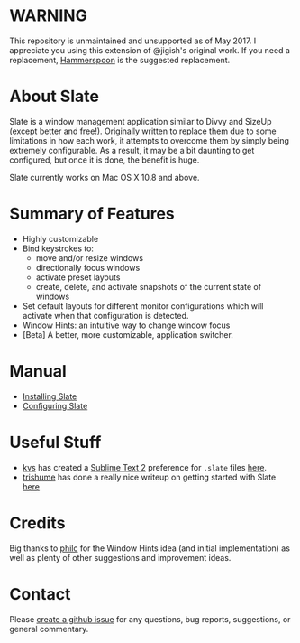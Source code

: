 # WARNING #

This repository is unmaintained and unsupported as of May 2017. I appreciate you using this extension of @jigish's original work. If you need a replacement, [Hammerspoon](https://github.com/Hammerspoon/hammerspoon) is the suggested replacement.

# About Slate #

Slate is a window management application similar to Divvy and SizeUp (except better and free!). Originally written to replace them due to some limitations in how each work, it attempts to overcome them by simply being extremely configurable. As a result, it may be a bit daunting to get configured, but once it is done, the benefit is huge.

Slate currently works on Mac OS X 10.8 and above.

# Summary of Features #

* Highly customizable
* Bind keystrokes to:
  * move and/or resize windows
  * directionally focus windows
  * activate preset layouts
  * create, delete, and activate snapshots of the current state of windows
* Set default layouts for different monitor configurations which will activate when that configuration is detected.
* Window Hints: an intuitive way to change window focus
* \[Beta\] A better, more customizable, application switcher.

# Manual #

* [Installing Slate](doc/installation.md)
* [Configuring Slate](doc/configuration.md)

# Useful Stuff #

* [kvs](https://github.com/kvs) has created a [Sublime Text 2](http://www.sublimetext.com/2) preference for `.slate` files [here](https://github.com/kvs/ST2Slate).
* [trishume](https://github.com/trishume) has done a really nice writeup on getting started with Slate [here](http://thume.ca/howto/2012/11/19/using-slate/)

# Credits #

Big thanks to [philc](https://github.com/philc) for the Window Hints idea (and initial implementation) as well as plenty of other suggestions and improvement ideas.

# Contact #

Please [create a github issue](https://github.com/mattr-/slate/issues/new) for any questions, bug reports, suggestions, or general commentary.
